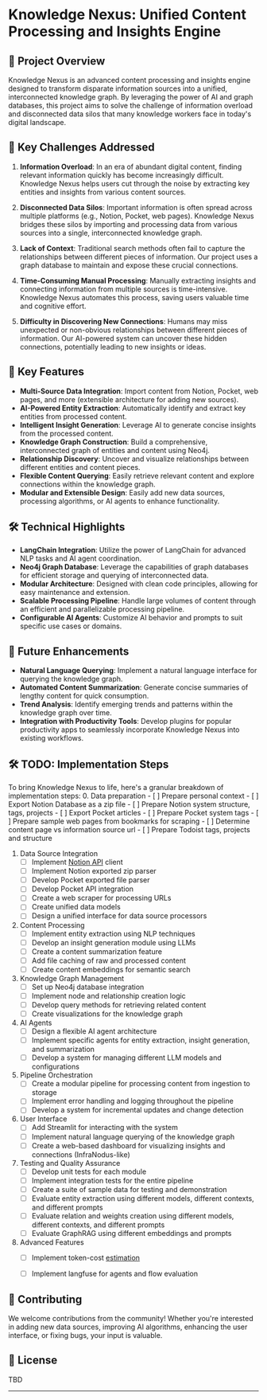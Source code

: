 # Knowledge Nexus: Unified Content Processing and Insights Engine

## 🌟 Project Overview

Knowledge Nexus is an advanced content processing and insights engine designed to transform disparate information sources into a unified, interconnected knowledge graph. By leveraging the power of AI and graph databases, this project aims to solve the challenge of information overload and disconnected data silos that many knowledge workers face in today's digital landscape.

## 🎯 Key Challenges Addressed

1. **Information Overload**: In an era of abundant digital content, finding relevant information quickly has become increasingly difficult. Knowledge Nexus helps users cut through the noise by extracting key entities and insights from various content sources.

2. **Disconnected Data Silos**: Important information is often spread across multiple platforms (e.g., Notion, Pocket, web pages). Knowledge Nexus bridges these silos by importing and processing data from various sources into a single, interconnected knowledge graph.

3. **Lack of Context**: Traditional search methods often fail to capture the relationships between different pieces of information. Our project uses a graph database to maintain and expose these crucial connections.

4. **Time-Consuming Manual Processing**: Manually extracting insights and connecting information from multiple sources is time-intensive. Knowledge Nexus automates this process, saving users valuable time and cognitive effort.

5. **Difficulty in Discovering New Connections**: Humans may miss unexpected or non-obvious relationships between different pieces of information. Our AI-powered system can uncover these hidden connections, potentially leading to new insights or ideas.

## 🚀 Key Features

- **Multi-Source Data Integration**: Import content from Notion, Pocket, web pages, and more (extensible architecture for adding new sources).
- **AI-Powered Entity Extraction**: Automatically identify and extract key entities from processed content.
- **Intelligent Insight Generation**: Leverage AI to generate concise insights from the processed content.
- **Knowledge Graph Construction**: Build a comprehensive, interconnected graph of entities and content using Neo4j.
- **Relationship Discovery**: Uncover and visualize relationships between different entities and content pieces.
- **Flexible Content Querying**: Easily retrieve relevant content and explore connections within the knowledge graph.
- **Modular and Extensible Design**: Easily add new data sources, processing algorithms, or AI agents to enhance functionality.

## 🛠️ Technical Highlights

- **LangChain Integration**: Utilize the power of LangChain for advanced NLP tasks and AI agent coordination.
- **Neo4j Graph Database**: Leverage the capabilities of graph databases for efficient storage and querying of interconnected data.
- **Modular Architecture**: Designed with clean code principles, allowing for easy maintenance and extension.
- **Scalable Processing Pipeline**: Handle large volumes of content through an efficient and parallelizable processing pipeline.
- **Configurable AI Agents**: Customize AI behavior and prompts to suit specific use cases or domains.

## 🔮 Future Enhancements

- **Natural Language Querying**: Implement a natural language interface for querying the knowledge graph.
- **Automated Content Summarization**: Generate concise summaries of lengthy content for quick consumption.
- **Trend Analysis**: Identify emerging trends and patterns within the knowledge graph over time.
- **Integration with Productivity Tools**: Develop plugins for popular productivity apps to seamlessly incorporate Knowledge Nexus into existing workflows.


## 🛠️ TODO: Implementation Steps

To bring Knowledge Nexus to life, here's a granular breakdown of implementation steps:
0. Data preparation
    - [ ] Prepare personal context
    - [ ] Export Notion Database as a zip file
      - [ ] Prepare Notion system structure, tags, projects 
    - [ ] Export Pocket articles
      - [ ] Prepare Pocket system tags
    - [ ] Prepare sample web pages from bookmarks for scraping
      - [ ] Determine content page vs information source url
    - [ ] Prepare Todoist tags, projects and structure

1. Data Source Integration
    - [ ] Implement [Notion API](https://developers.notion.com/reference/get-database) client
    - [ ] Implement Notion exported zip parser
    - [ ] Develop Pocket exported file parser
    - [ ] Develop Pocket API integration
    - [ ] Create a web scraper for processing URLs
    - [ ] Create unified data models 
    - [ ] Design a unified interface for data source processors

2. Content Processing
    - [ ] Implement entity extraction using NLP techniques
    - [ ] Develop an insight generation module using LLMs
    - [ ] Create a content summarization feature
    - [ ] Add file caching of raw and processed content
    - [ ] Create content embeddings for semantic search

3. Knowledge Graph Management
    - [ ] Set up Neo4j database integration
    - [ ] Implement node and relationship creation logic
    - [ ] Develop query methods for retrieving related content
    - [ ] Create visualizations for the knowledge graph

4. AI Agents
    - [ ] Design a flexible AI agent architecture
    - [ ] Implement specific agents for entity extraction, insight generation, and summarization
    - [ ] Develop a system for managing different LLM models and configurations

5. Pipeline Orchestration
    - [ ] Create a modular pipeline for processing content from ingestion to storage
    - [ ] Implement error handling and logging throughout the pipeline
    - [ ] Develop a system for incremental updates and change detection

6. User Interface
    - [ ] Add Streamlit for interacting with the system
    - [ ] Implement natural language querying of the knowledge graph
    - [ ] Create a web-based dashboard for visualizing insights and connections (InfraNodus-like)

7. Testing and Quality Assurance
    - [ ] Develop unit tests for each module
    - [ ] Implement integration tests for the entire pipeline
    - [ ] Create a suite of sample data for testing and demonstration
    - [ ] Evaluate entity extraction using different models, different contexts, and different prompts
    - [ ] Evaluate relation and weights creation using different models, different contexts, and different prompts
    - [ ] Evaluate GraphRAG using different embeddings and prompts

8. Advanced Features
    - [ ] Implement token-cost [estimation](https://github.com/AgentOps-AI/tokencost) 
    - [ ] Implement langfuse for agents and flow evaluation


## 🤝 Contributing

We welcome contributions from the community! Whether you're interested in adding new data sources, improving AI algorithms, enhancing the user interface, or fixing bugs, your input is valuable. 

## 📜 License
TBD

---

